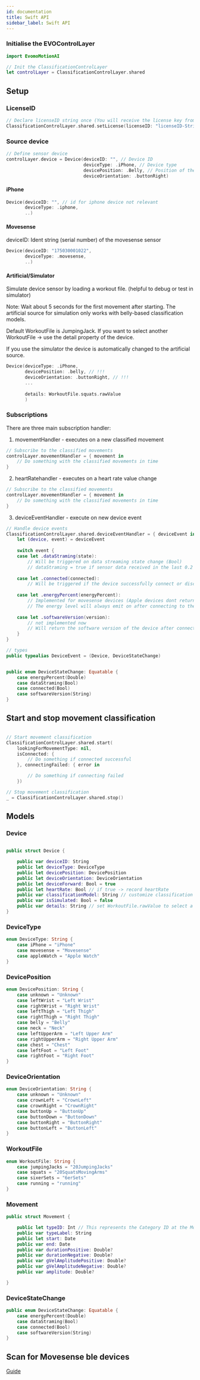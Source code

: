 ```yaml
---
id: documentation
title: Swift API
sidebar_label: Swift API
---
```


### Initialise the EVOControlLayer
```swift
import EvomoMotionAI

// Init the ClassificationControlLayer
let controlLayer = ClassificationControlLayer.shared
```

## Setup
### LicenseID
```swift
// Declare licenseID string once (You will receive the license key from Evomo after agreeing to the license conditions.)
ClassificationControlLayer.shared.setLicense(licenseID: "licenseID-String")
```

### Source device
```swift
// Define sensor device
controlLayer.device = Device(deviceID: "", // Device ID 
                             deviceType: .iPhone, // Device type
                             devicePosition: .Belly, // Position of the smartphone
                             deviceOrientation: .buttonRight) 
```
#### iPhone
```swift
Device(deviceID: "", // id for iphone device not relevant
	   deviceType: .iphone,
       ..)
```

#### Movesense

deviceID: Ident string (serial number) of the movesense sensor

```swift
Device(deviceID: "175030001022", 
	   deviceType: .movesense,
	   ..)
```

#### Artificial/Simulator
Simulate device sensor by loading a workout file. (helpful to debug or test in simulator)

Note: Wait about 5 seconds for the first movement after starting. The artificial source for simulation only works with belly-based classification models.

Default WorkoutFile is JumpingJack. If you want to select another WorkoutFile -> use the detail property of the device.

If you use the simulator the device is automatically changed to the artificial source.

```swift
Device(deviceType: .iPhone,
	   devicePosition: .belly, // !!!
	   deviceOrientation: .buttonRight, // !!!
       ...
       
       details: WorkoutFile.squats.rawValue
       )
```
### Subscriptions
There are three main subscription handler:

1. movementHandler - executes on a new classified movement

```swift
// Subscribe to the classified movements
controlLayer.movementHandler = { movement in
	// Do something with the classified movements in time
}
```

2. heartRatehandler - executes on a heart rate value change

```swift
// Subscribe to the classified movements
controlLayer.movementHandler = { movement in
	// Do something with the classified movements in time
}
```

3. deviceEventHandler - execute on new device event

```swift
// Handle device events
ClassificationControlLayer.shared.deviceEventHandler = { deviceEvent in
    let (device, event) = deviceEvent
    
    switch event {
    case let .dataStraming(state):
        // Will be triggered on data streaming state change (Bool)
        // dataStraming = true if sensor data received in the last 0.2 seconds
        
    case let .connected(connected):
        // Will be triggered if the device successfully connect or disconnect
        
    case let .energyPercent(energyPercent):
        // Implemented for movesense devices (Apple devices dont return a energy level)
        // The energy level will always emit on after connecting to the device.
        
    case let .softwareVersion(version):
        // not implemented now
        // Will return the software version of the device after connecting
    }
}

// types
public typealias DeviceEvent = (Device, DeviceStateChange)


public enum DeviceStateChange: Equatable {
    case energyPercent(Double)
    case dataStraming(Bool)
    case connected(Bool)
    case softwareVersion(String)
}
```

## Start and stop movement classification

```swift

// Start movement classification
ClassificationControlLayer.shared.start(
	lookingForMovementType: nil,
	isConnected: {
		// Do something if connected successful
	}, connectingFailed: { error in

		// Do something if connecting failed
	})

// Stop movement classification
_ = ClassificationControlLayer.shared.stop()
```
## Models

### Device
```swift

public struct Device {

    public var deviceID: String
    public let deviceType: DeviceType
    public let devicePosition: DevicePosition
    public let deviceOrientation: DeviceOrientation
    public let deviceForward: Bool = true
    public let heartRate: Bool // if true -> record heartRate
    public var classificationModel: String // customize classification model
    public var isSimulated: Bool = false
    public var details: String // set WorkoutFile.rawValue to select a file for simulation mode
}
```
### DeviceType
```swift
enum DeviceType: String {
    case iPhone = "iPhone"
    case movesense = "Movesense"
    case appleWatch = "Apple Watch"
}
```
### DevicePosition
```swift
enum DevicePosition: String {
    case unknown = "Unknown"
    case leftWrist = "Left Wrist"
    case rightWrist = "Right Wrist"
    case leftThigh = "Left Thigh"
    case rightThigh = "Right Thigh"
    case belly = "Belly"
    case neck = "Neck"
    case leftUpperArm = "Left Upper Arm"
    case rightUpperArm = "Right Upper Arm"
    case chest = "Chest"
    case leftFoot = "Left Foot"
    case rightFoot = "Right Foot"
}
```
### DeviceOrientation
```swift
enum DeviceOrientation: String {
    case unknown = "Unknown"
    case crownLeft = "CrownLeft"
    case crownRight = "CrownRight"
    case buttonUp = "ButtonUp"
    case buttonDown = "ButtonDown"
    case buttonRight = "ButtonRight"
    case buttonLeft = "ButtonLeft"
}
```

### WorkoutFile
```swift
enum WorkoutFile: String {
    case jumpingJacks = "20JumpingJacks"
    case squats = "20SquatsMovingArms"
    case sixerSets = "6erSets"
    case running = "running"
}
```

### Movement
```swift
public struct Movement {

    public let typeID: Int // This represents the Category ID at the Moment.
    public var typeLabel: String
    public let start: Date
    public var end: Date
    public var durationPositive: Double?
    public var durationNegative: Double?
    public var gVelAmplitudePositive: Double?
    public var gVelAmplitudeNegative: Double?
    public var amplitude: Double?

}
```

### DeviceStateChange
```swift
public enum DeviceStateChange: Equatable {
    case energyPercent(Double)
    case dataStraming(Bool)
    case connected(Bool)
    case softwareVersion(String)
}
```

## Scan for Movesense ble devices

[Guide](scan-movesense)

